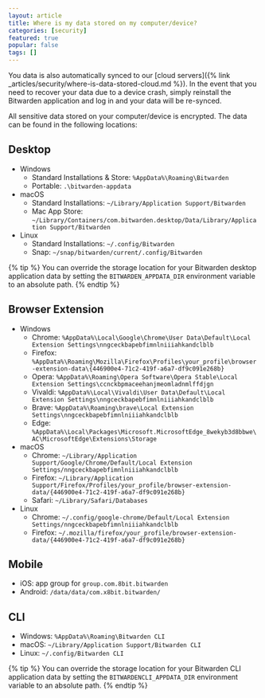 ```yaml
---
layout: article
title: Where is my data stored on my computer/device?
categories: [security]
featured: true
popular: false
tags: []
---
```


You data is also automatically synced to our [cloud servers]({% link _articles/security/where-is-data-stored-cloud.md %}). In the event that you need to recover your data due to a device crash, simply reinstall the Bitwarden application and log in and your data will be re-synced.

All sensitive data stored on your computer/device is encrypted. The data can be found in the following locations:

## Desktop

- Windows
  - Standard Installations &amp; Store: `%AppData%\Roaming\Bitwarden`
  - Portable: `.\bitwarden-appdata`
- macOS
  - Standard Installations: `~/Library/Application Support/Bitwarden`
  - Mac App Store: `~/Library/Containers/com.bitwarden.desktop/Data/Library/Application Support/Bitwarden`
- Linux
  - Standard Installations: `~/.config/Bitwarden`
  - Snap: `~/snap/bitwarden/current/.config/Bitwarden`

{% tip %}
You can override the storage location for your Bitwarden desktop application data by setting the `BITWARDEN_APPDATA_DIR` environment variable to an absolute path.
{% endtip %}

## Browser Extension

- Windows
  - Chrome: `%AppData%\Local\Google\Chrome\User Data\Default\Local Extension Settings\nngceckbapebfimnlniiiahkandclblb`
  - Firefox: `%AppData%\Roaming\Mozilla\Firefox\Profiles\your_profile\browser-extension-data\{446900e4-71c2-419f-a6a7-df9c091e268b}`
  - Opera: `%AppData%\Roaming\Opera Software\Opera Stable\Local Extension Settings\ccnckbpmaceehanjmeomladnmlffdjgn`
  - Vivaldi: `%AppData%\Local\Vivaldi\User Data\Default\Local Extension Settings\nngceckbapebfimnlniiiahkandclblb`
  - Brave: `%AppData%\Roaming\brave\Local Extension Settings\nngceckbapebfimnlniiiahkandclblb`
  - Edge: `%AppData%\Local\Packages\Microsoft.MicrosoftEdge_8wekyb3d8bbwe\AC\MicrosoftEdge\Extensions\Storage`
- macOS
  - Chrome: `~/Library/Application Support/Google/Chrome/Default/Local Extension Settings/nngceckbapebfimnlniiiahkandclblb`
  - Firefox: `~/Library/Application Support/Firefox/Profiles/your_profile/browser-extension-data/{446900e4-71c2-419f-a6a7-df9c091e268b}`
  - Safari: `~/Library/Safari/Databases`
- Linux
  - Chrome: `~/.config/google-chrome/Default/Local Extension Settings/nngceckbapebfimnlniiiahkandclblb`
  - Firefox: `~/.mozilla/firefox/your_profile/browser-extension-data/{446900e4-71c2-419f-a6a7-df9c091e268b}`

## Mobile

- iOS: app group for `group.com.8bit.bitwarden`
- Android: `/data/data/com.x8bit.bitwarden/`

## CLI

- Windows: `%AppData%\Roaming\Bitwarden CLI`
- macOS: `~/Library/Application Support/Bitwarden CLI`
- Linux: `~/.config/Bitwarden CLI`

{% tip %}
You can override the storage location for your Bitwarden CLI application data by setting the `BITWARDENCLI_APPDATA_DIR` environment variable to an absolute path.
{% endtip %}
